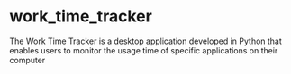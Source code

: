 # work_time_tracker
The Work Time Tracker is a desktop application developed in Python that enables users to monitor the usage time of specific applications on their computer
